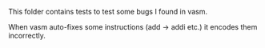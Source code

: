 This folder contains tests to test some bugs I found in vasm.

When vasm auto-fixes some instructions (add -> addi etc.) it encodes them
incorrectly.